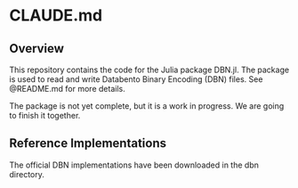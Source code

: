 # CLAUDE.md

## Overview

This repository contains the code for the Julia package DBN.jl. The package is used to read and write Databento Binary Encoding (DBN) files. See @README.md for more details.

The package is not yet complete, but it is a work in progress. We are going to finish it together.

## Reference Implementations

The official DBN implementations have been downloaded in the dbn directory.

